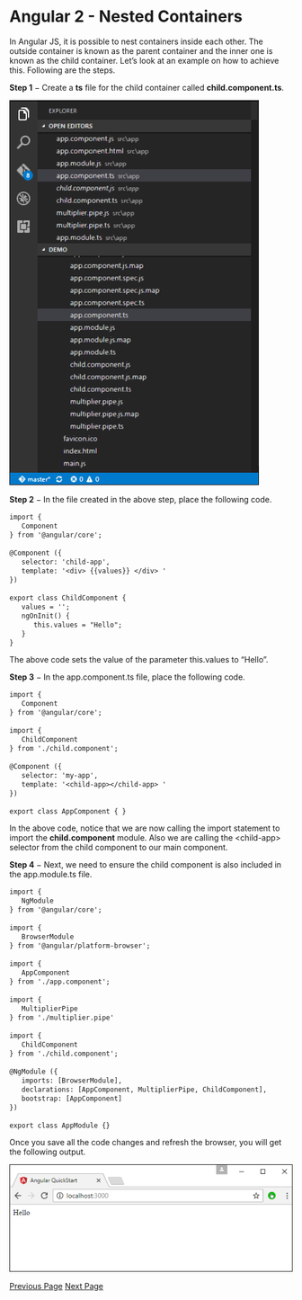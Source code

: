 # Angular 2 - Nested Containers
In Angular JS, it is possible to nest containers inside each other. The outside container is known as the parent container and the inner one is known as the child container. Let’s look at an example on how to achieve this. Following are the steps.

**Step 1** − Create a **ts** file for the child container called **child.component.ts**.

![Child.components](../angular2/images/child_components.jpg)

**Step 2** − In the file created in the above step, place the following code.

```
import { 
   Component 
} from '@angular/core';  

@Component ({ 
   selector: 'child-app', 
   template: '<div> {{values}} </div> ' 
}) 

export class ChildComponent { 
   values = ''; 
   ngOnInit() { 
      this.values = "Hello"; 
   } 
}
```
The above code sets the value of the parameter this.values to “Hello”.

**Step 3** − In the app.component.ts file, place the following code.

```
import { 
   Component 
} from '@angular/core'; 

import { 
   ChildComponent 
} from './child.component'; 

@Component ({ 
   selector: 'my-app', 
   template: '<child-app></child-app> ' 
}) 

export class AppComponent { }
```
In the above code, notice that we are now calling the import statement to import the **child.component** module. Also we are calling the &lt;child-app&gt; selector from the child component to our main component.

**Step 4** − Next, we need to ensure the child component is also included in the app.module.ts file.

```
import { 
   NgModule 
} from '@angular/core'; 

import { 
   BrowserModule 
} from '@angular/platform-browser';  

import { 
   AppComponent 
} from './app.component';  

import { 
   MultiplierPipe 
} from './multiplier.pipe' 

import { 
   ChildComponent 
} from './child.component';  

@NgModule ({ 
   imports: [BrowserModule], 
   declarations: [AppComponent, MultiplierPipe, ChildComponent], 
   bootstrap: [AppComponent] 
}) 

export class AppModule {}
```
Once you save all the code changes and refresh the browser, you will get the following output.

![Nested Containers](../angular2/images/nested_containers.jpg)


[Previous Page](../angular2/angular2_lifecycle_hooks.md) [Next Page](../angular2/angular2_services.md) 
